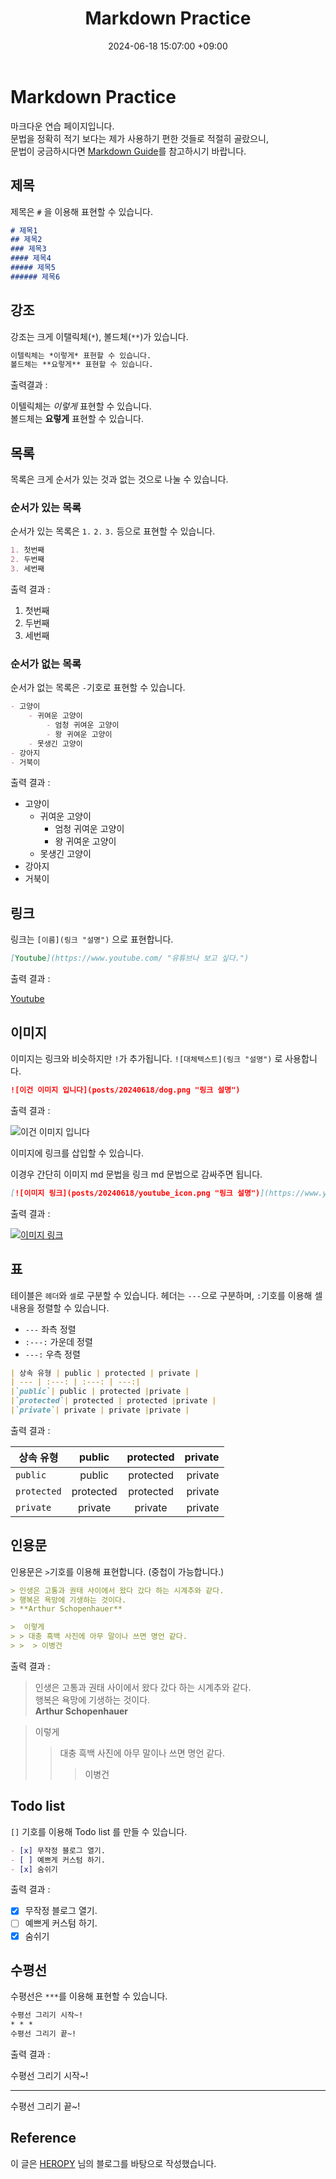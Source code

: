 ﻿---
title: Markdown Practice
description: 마크다운 문법을 간단히 요약한 포스트입니다.
comments: true
toc: true
date: 2024-06-18 15:07:00 +09:00
categories: [Tutorial, Blog]
tags: [markdown, tutorial]     # TAG names should always be lowercase
image: posts/20240618_Markdown_Practice/markdown.png
alt : Responsive rendering of Chirpy theme on multiple devices.
---


# Markdown Practice

마크다운 연습 페이지입니다.<br>
문법을 정확히 적기 보다는 제가 사용하기 편한 것들로 적절히 골랐으니,<br>
문법이 궁금하시다면 [Markdown Guide](https://www.markdownguide.org/getting-started/)를 참고하시기 바랍니다.<br>

## 제목

제목은 `#` 을 이용해 표현할 수 있습니다.

``` markdown
# 제목1
## 제목2
### 제목3
#### 제목4
##### 제목5
###### 제목6
```

## 강조
강조는 크게 이탤릭체(`*`), 볼드체(`**`)가 있습니다.

```markdown
이텔릭체는 *이렇게* 표현할 수 있습니다.
볼드체는 **요렇게** 표현할 수 있습니다.
```
출력결과 : 

이텔릭체는 *이렇게* 표현할 수 있습니다.<br>
볼드체는 **요렇게** 표현할 수 있습니다.

## 목록 

목록은 크게 순서가 있는 것과 없는 것으로 나눌 수 있습니다.

### 순서가 있는 목록
순서가 있는 목록은 `1.` `2.` `3.` 등으로 표현할  수 있습니다.

```markdown
1. 첫번째
2. 두번째
3. 세번째
```
출력 결과 : 

1. 첫번째
2. 두번째
3. 세번째

### 순서가 없는 목록 
순서가 없는 목록은 `-`기호로 표현할 수 있습니다.

```markdown
- 고양이
	- 귀여운 고양이
		- 엄청 귀여운 고양이
		- 왕 귀여운 고양이
	- 못생긴 고양이
- 강아지
- 거북이
```
출력 결과  :

- 고양이
	- 귀여운 고양이
		- 엄청 귀여운 고양이
		- 왕 귀여운 고양이
	- 못생긴 고양이
- 강아지
- 거북이

## 링크 

링크는 `[이름](링크 "설명")` 으로 표현합니다.

```markdown
[Youtube](https://www.youtube.com/ "유튜브나 보고 싶다.")
```
출력 결과 : 

[Youtube](https://www.youtube.com/ "유튜브나 보고 싶다.")

## 이미지 
이미지는 링크와 비슷하지만 `!`가 추가됩니다. 
`![대체텍스트](링크 "설명")` 로 사용합니다.

```markdown
![이건 이미지 입니다](posts/20240618/dog.png "링크 설명")
```

출력 결과 :

![이건 이미지 입니다](posts/20240618/dog.png "링크 설명")

이미지에 링크를 삽입할 수 있습니다.

이경우 간단히 이미지 md 문법을 링크 md 문법으로 감싸주면 됩니다.




```markdown
[![이미지 링크](posts/20240618/youtube_icon.png "링크 설명")](https://www.youtube.com/ "유튜브나 보고 싶다.")
``` 

출력 결과 : 

[![이미지 링크](posts/20240618/youtube_icon.png "링크 설명")](https://www.youtube.com/ "유튜브나 보고 싶다.")



## 표

테이블은 `헤더`와 `셀`로 구분할 수 있습니다.
헤더는 `---`으로 구분하며, `:`기호를 이용해 셀 내용을 정렬할 수 있습니다.

- `---`  좌측 정렬
- `:---:` 가운데 정렬
- `---:` 우측 정렬

```markdown
| 상속 유형 | public | protected | private |
| --- | :---: | :---: | ---:|
|`public`| public | protected |private |
|`protected`| protected | protected |private |
|`private`| private | private |private |
``` 
출력 결과 :

| 상속 유형 | public | protected | private |
| --- | :---: | :---: | ---:|
|`public`| public | protected |private |
|`protected`| protected | protected |private |
|`private`| private | private |private |


## 인용문 

인용문은 `>`기호를 이용해 표현합니다. (중첩이 가능합니다.)


```markdown
> 인생은 고통과 권태 사이에서 왔다 갔다 하는 시계추와 같다. 
> 행복은 욕망에 기생하는 것이다. 
> **Arthur Schopenhauer**

>  이렇게
> > 대충 흑백 사진에 아무 말이나 쓰면 명언 같다.
> >  > 이병건
``` 

출력 결과 : 

> 인생은 고통과 권태 사이에서 왔다 갔다 하는 시계추와 같다. <br>
> 행복은 욕망에 기생하는 것이다. <br>
> **Arthur Schopenhauer**

>  이렇게
> > 대충 흑백 사진에 아무 말이나 쓰면 명언 같다.
> >  > 이병건


## Todo list
`[]` 기호를 이용해 Todo list 를 만들 수 있습니다.

```markdown
- [x] 무작정 블로그 열기.
- [ ] 예쁘게 커스텀 하기.
- [x] 숨쉬기
``` 
출력 결과 : 

 - [x] 무작정 블로그 열기.
 - [ ] 예쁘게 커스텀 하기.
 - [x] 숨쉬기

## 수평선 

수평선은 `***`를 이용해 표현할 수 있습니다.

```markdown
수평선 그리기 시작~!
* * *
수평선 그리기 끝~!
``` 
출력 결과 :

수평선 그리기 시작~! <br>
* * *
수평선 그리기 끝~! 



## Reference 

이 글은 [HEROPY](https://www.heropy.dev/p/B74sNE) 님의 블로그를 바탕으로 작성했습니다.




